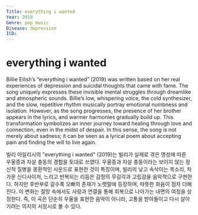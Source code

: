 ```yaml
---
Title: everything i wanted
Year: 2019
Genre: pop music
Disease: depression
ICD: 
---
```


# everything i wanted

Billie Eilish’s “everything i wanted” (2019) was written based on her real experiences of depression and suicidal thoughts that came with fame. The song uniquely expresses these invisible mental struggles through dreamlike and atmospheric sounds. Billie’s low, whispering voice, the cold synthesizer, and the slow, repetitive rhythm musically portray emotional numbness and isolation. However, as the song progresses, the presence of her brother appears in the lyrics, and warmer harmonies gradually build up. This transformation symbolizes an inner journey toward healing through love and connection, even in the midst of despair. In this sense, the song is not merely about sadness; it can be seen as a lyrical poem about accepting pain and finding the will to live again.

빌리 아일리시의 "everything i wanted" (2019)는 빌리가 실제로 겪은 명성에 따른 우울증과 자살 충동의 경험을 토대로 쓰였다. 우울증과 자살 충동이라는 보이지 않는 정신적 질병을 몽환적인 사운드로 표현한 것이 특징이며, 빌리의 낮고 속삭이는 목소리, 차가운 신디사이저, 느리고 반복되는 리듬은 감정의 무감각과 고립감을 음악적으로 구현한다. 하지만 후반부로 갈수록 오빠의 존재가 노랫말에 등장하며, 따뜻한 화음이 점차 더해진다. 이 변화는 절망 속에서도 사랑과 연결을 통해 회복으로 나아가는 내면의 여정을 상징한다. 즉, 이 곡은 단순히 우울을 표현한 음악이 아니라, 고통을 받아들이고 다시 살아가려는 의지의 서정시로 볼 수 있다.
